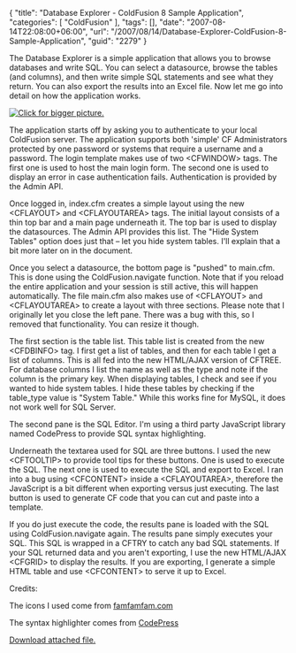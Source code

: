 {
	"title": "Database Explorer - ColdFusion 8 Sample Application",
	"categories": [
		"ColdFusion"
	],
	"tags": [],
	"date": "2007-08-14T22:08:00+06:00",
	"url": "/2007/08/14/Database-Explorer-ColdFusion-8-Sample-Application",
	"guid": "2279"
}

The Database Explorer is a simple application that allows you to browse databases and write SQL. You can select a datasource, browse the tables (and columns), and then write simple SQL statements and see what they return. You can also export the results into an Excel file. Now let me go into detail on how the application works. 

<a href="http://www.raymondcamden.com/images/de.png"><img src="http://static.raymondcamden.com/images/cfjedi/de_thumb.png" alt="Click for bigger picture."></a>

The application starts off by asking you to authenticate to your local ColdFusion server. The application supports both 'simple' CF Administrators protected by one password or systems that require a username and a password. The login template makes use of two &lt;CFWINDOW&gt; tags. The first one is used to host the main login form. The second one is used to display an error in case authentication fails. Authentication is provided by the Admin API. 


Once logged in, index.cfm creates a simple layout using the new &lt;CFLAYOUT&gt; and &lt;CFLAYOUTAREA&gt; tags. The initial layout consists of a thin top bar and a main page underneath it. The top bar is used to display the datasources. The Admin API provides this list. The "Hide System Tables" option does just that – let you hide system tables. I'll explain that a bit more later on in the document.

Once you select a datasource, the bottom page is "pushed" to main.cfm. This is done using the ColdFusion.navigate function. Note that if you reload the entire application and your session is still active, this will happen automatically. The file main.cfm also makes use of &lt;CFLAYOUT&gt; and &lt;CFLAYOUTAREA&gt; to create a layout with three sections. Please note that I originally let you close the left pane. There was a bug with this, so I removed that functionality. You can resize it though.

The first section is the table list. This table list is created from the new &lt;CFDBINFO&gt; tag. I first get a list of tables, and then for each table I get a list of columns. This is all fed into the new HTML/AJAX version of CFTREE. For database columns I list the name as well as the type and note if the column is the primary key. When displaying tables, I check and see if you wanted to hide system tables. I hide these tables by checking if the table_type value is "System Table." While this works fine for MySQL, it does not work well for SQL Server.

The second pane is the SQL Editor. I'm using a third party JavaScript library named CodePress to provide SQL syntax highlighting. 

Underneath the textarea used for SQL are three buttons. I used the new &lt;CFTOOLTIP&gt; to provide tool tips for these buttons. One is used to execute the SQL. The next one is used to execute the SQL and export to Excel. I ran into a bug using &lt;CFCONTENT&gt; inside a &lt;CFLAYOUTAREA&gt;, therefore the JavaScript is a bit different when exporting versus just executing. The last button is used to generate CF code that you can cut and paste into a template.

If you do just execute the code, the results pane is loaded with the SQL using ColdFusion.navigate again. The results pane simply executes your SQL. This SQL is wrapped in a CFTRY to catch any bad SQL statements. If your SQL returned data and you aren't exporting, I use the new HTML/AJAX &lt;CFGRID&gt; to display the results. If you are exporting, I generate a simple HTML table and use &lt;CFCONTENT&gt; to serve it up to Excel.

Credits:

The icons I used come from <a href="http://www.famfamfam.com/lab/icons/silk/">famfamfam.com</a>

The syntax highlighter comes from <a href="http://codepress.org/">CodePress</a><p><a href='enclosures/D%3A%5Chosts%5Cwww%2Ecoldfusionjedi%2Ecom%5Cenclosures%2Fdb%2Ezip'>Download attached file.</a></p>